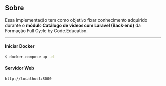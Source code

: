 
## Sobre
Essa implementação tem como objetivo fixar conhecimento adquirido durante o **módulo Catálogo de vídeos com Laravel (Back-end)** da Formação Full Cycle by Code.Education. 

---

#### Iniciar Docker
```bash
$ docker-compose up -d
```

#### Servidor Web
```
http://localhost:8000
```
